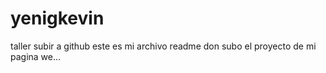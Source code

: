 # yenigkevin
taller subir a github
este es mi archivo readme don subo el proyecto de mi pagina we...
